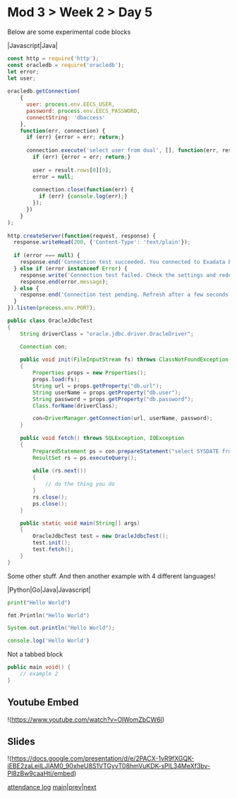 # Mod 3 > Week 2 > Day 5

Below are some experimental code blocks

|Javascript|Java|
```javascript
const http = require('http');
const oracledb = require('oracledb');
let error;
let user;
 
oracledb.getConnection(
    {
      user: process.env.EECS_USER, 
      password: process.env.EECS_PASSWORD,
      connectString: 'dbaccess'
    }, 
    function(err, connection) {
      if (err) {error = err; return;}
      
      connection.execute('select user from dual', [], function(err, result) {
        if (err) {error = err; return;}
 
        user = result.rows[0][0];
        error = null;
 
        connection.close(function(err) {
          if (err) {console.log(err);}
        });
      })
    }
);
 
http.createServer(function(request, response) {
  response.writeHead(200, {'Content-Type': 'text/plain'});
 
  if (error === null) {
    response.end('Connection test succeeded. You connected to Exadata Express as ' + user + '!');
  } else if (error instanceof Error) {
    response.write('Connection test failed. Check the settings and redeploy app!\n');
    response.end(error.message);
  } else {
    response.end('Connection test pending. Refresh after a few seconds...');
  }
}).listen(process.env.PORT);
```
```java
public class OracleJdbcTest
{
	String driverClass = "oracle.jdbc.driver.OracleDriver";

	Connection con;
	
	public void init(FileInputStream fs) throws ClassNotFoundException, SQLException, FileNotFoundException, IOException
	{
		Properties props = new Properties();
		props.load(fs);
		String url = props.getProperty("db.url");
		String userName = props.getProperty("db.user");
		String password = props.getProperty("db.password");
		Class.forName(driverClass);

		con=DriverManager.getConnection(url, userName, password);
	}
	
	public void fetch() throws SQLException, IOException
	{
		PreparedStatement ps = con.prepareStatement("select SYSDATE from dual");
		ResultSet rs = ps.executeQuery();
		
		while (rs.next())
		{
			// do the thing you do
		}
		rs.close();
		ps.close();
	}

	public static void main(String[] args) 
	{
		OracleJdbcTest test = new OracleJdbcTest();
		test.init();
		test.fetch();
	}
}
```

Some other stuff. And then another example with 4 different languages!

|Python|Go|Java|Javascript|
```python
print("Hello World")
```
```go
fmt.Println("Hello World")
```
```java
System.out.println("Hello World");
```
```javascript
console.log('Hello World')
```

Not a tabbed block

```java
public main void() {
    // example 2
}
```

## Youtube Embed

!(https://www.youtube.com/watch?v=OlWomZbCW6I)

## Slides

!(https://docs.google.com/presentation/d/e/2PACX-1vR9fXGQK-iEBE2zaLeilLJlAM0_90xheU8S1VTGyvT08hmVuKDK-sPlL34MeXf3bv-Pl8zBw9caaHti/embed)

[attendance log](https://platform.multiverse.io/apprentice/attendance-log/207)
[main](/swe)|[prev](/swe/mod3/wk2/day4.html)|[next](/swe/mod4/wk1/day1.html)